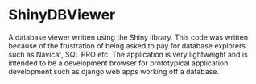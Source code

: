# ShinyDBViewer
A database viewer written using the Shiny library. This code was written because of the frustration of being asked to pay for database explorers such as Navicat, SQL PRO etc. The application is very lightweight and is intended to be a development browser for prototypical application development such as django web apps working off a database.
